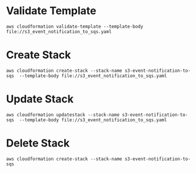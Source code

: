 # Validate Template

`aws cloudformation validate-template --template-body file://s3_event_notification_to_sqs.yaml`

# Create Stack

`aws cloudformation create-stack --stack-name s3-event-notification-to-sqs  --template-body file://s3_event_notification_to_sqs.yaml`

# Update Stack

`aws cloudformation updatestack --stack-name s3-event-notification-to-sqs  --template-body file://s3_event_notification_to_sqs.yaml`

# Delete Stack

`aws cloudformation create-stack --stack-name s3-event-notification-to-sqs`